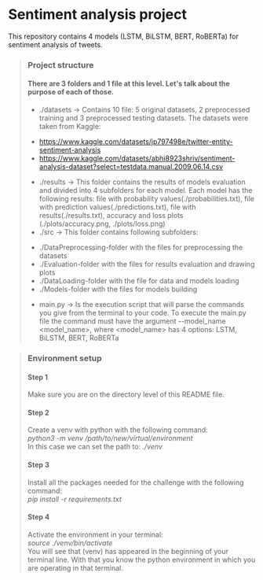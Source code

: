 # Sentiment analysis project
This repository contains 4 models (LSTM, BiLSTM, BERT, RoBERTa) for sentiment analysis of tweets. 
> ### Project structure
> #### There are 3 folders and 1 file at this level. Let's talk about the purpose of each of those.
> - ./datasets -> Contains 10 file: 5 original datasets, 2 preprocessed training and 3 preprocessed testing datasets. The datasets were taken from Kaggle:
>  + https://www.kaggle.com/datasets/jp797498e/twitter-entity-sentiment-analysis 
>  + https://www.kaggle.com/datasets/abhi8923shriv/sentiment-analysis-dataset?select=testdata.manual.2009.06.14.csv
> - ./results -> This folder contains the results of models evaluation and divided into 4 subfolders for each model. Each model has the following results: file with probability values(./probabilities.txt), file with prediction values(./predictions.txt), file with results(./results.txt), accuracy and loss  plots (./plots/accuracy.png, ./plots/loss.png)
> - ./src -> This folder contains following subfolders:
>  + ./DataPreprocessing-folder with the files for preprocessing the datasets
>  + ./Evaluation-folder with the files for results evaluation and drawing plots
>  + ./DataLoading-folder with the file for data and models loading
>  + ./Models-folder with the files for models building
> - main.py -> Is the execution script that will parse the commands you give from the terminal to your code.
To execute the main.py file the command must have the argument --model_name <model_name>, where <model_name> has 4 options: LSTM, BiLSTM, BERT, RoBERTa

> ### Environment setup
> #### Step 1
> Make sure you are on the directory level of this README file.
> #### Step 2
> Create a venv with python with the following command:\
> *python3 -m venv /path/to/new/virtual/environment*\
> In this case we can set the path to: *./venv*
> #### Step 3
> Install all the packages needed for the challenge with the following command:\
> *pip install -r requirements.txt*
> #### Step 4
> Activate the environment in your terminal:\
> *source ./venv/bin/activate*\
> You will see that (venv) has appeared in the beginning of your terminal line. With that you know the python environment in which you are operating in that terminal.